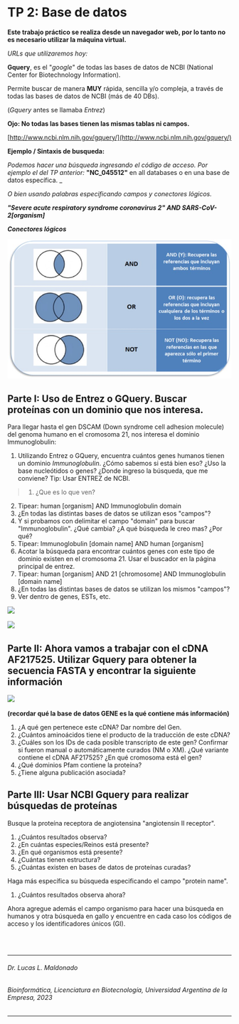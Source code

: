 # TP 2: Base de datos

**Este trabajo práctico se realiza desde un navegador web, por lo tanto no es necesario utilizar la máquina virtual.**

_URLs que utilizaremos hoy:_

**Gquery**, es el "_google_" de todas las bases de datos de NCBI (National Center for Biotechnology Information).

Permite buscar de manera **MUY** rápida, sencilla y/o compleja, a través de todas las bases de datos de NCBI (más de 40 DBs).

(_Gquery_ antes se llamaba _Entrez_)

**Ojo: No todas las bases tienen las mismas tablas ni campos.**

[http://www.ncbi.nlm.nih.gov/gquery/](http://www.ncbi.nlm.nih.gov/gquery/)

**Ejemplo / Sintaxis de busqueda:**

_Podemos hacer una búsqueda ingresando el código de acceso. Por ejemplo el del TP anterior:_ **"NC\_045512"** en all databases o en una base de datos específica. _

_O bien usando palabras especificando campos y conectores lógicos._

_**"Severe acute respiratory syndrome coronavirus 2" AND SARS-CoV-2[organism]**_

_**Conectores lógicos**_

![](https://github.com/BioinformaticaUADE/Bioinformatica-UADE/blob/main/img/conditionals.jpg)

## Parte I: Uso de Entrez o GQuery. Buscar proteínas con un dominio que nos interesa.

Para llegar hasta el gen DSCAM (Down syndrome cell adhesion molecule) del genoma humano en el cromosoma 21, nos interesa el dominio Immunoglobulin:

1. Utilizando Entrez o GQuery, encuentra cuántos genes humanos tienen un dominio _Immunoglobulin_. ¿Cómo sabemos si está bien eso? ¿Uso la base nucleótidos o genes? ¿Donde ingreso la búsqueda, que me conviene? Tip: Usar ENTREZ de NCBI.
 > 1. ¿Que es lo que ven?
  2. Tipear: human [organism] AND Immunoglobulin domain
  3. ¿En todas las distintas bases de datos se utilizan esos "campos"?
2. Y si probamos con delimitar el campo "domain" para buscar "Immunoglobulin". ¿Qué cambia? ¿A qué búsqueda le creo mas? ¿Por qué?
3. Tipear: Immunoglobulin [domain name] AND human [organism]
4. Acotar la búsqueda para encontrar cuántos genes con este tipo de dominio existen en el cromosoma 21. Usar el buscador en la página principal de entrez.
5. Tipear: human [organism] AND 21 [chromosome] AND Immunoglobulin [domain name]
  1. ¿En todas las distintas bases de datos se utilizan los mismos "campos"?
  2. Ver dentro de genes, ESTs, etc.

![](RackMultipart20230310-1-7kwfa1_html_45f35879539980f1.png)

![](RackMultipart20230310-1-7kwfa1_html_1eb390ac83eeb949.png)

## Parte II: Ahora vamos a trabajar con el cDNA AF217525. Utilizar Gquery para obtener la secuencia FASTA y encontrar la siguiente información

![](RackMultipart20230310-1-7kwfa1_html_b3c88ac2de8eeb56.png)

**(recordar qué la base de datos GENE es la qué contiene más información)**

1. ¿A qué gen pertenece este cDNA? Dar nombre del Gen.
2. ¿Cuántos aminoácidos tiene el producto de la traducción de este cDNA?
3. ¿Cuáles son los IDs de cada posible transcripto de este gen? Confirmar si fueron manual o automáticamente curados (NM o XM). ¿Qué variante contiene el cDNA AF217525? ¿En qué cromosoma está el gen?
4. ¿Qué dominios Pfam contiene la proteína?
5. ¿Tiene alguna publicación asociada?

## Parte III: Usar NCBI Gquery para realizar búsquedas de proteínas

Busque la proteína receptora de angiotensina "angiotensin II receptor".

1. ¿Cuántos resultados observa?
2. ¿En cuántas especies/Reinos está presente?
3. ¿En qué organismos está presente?
4. ¿Cuántas tienen estructura?
5. ¿Cuántas existen en bases de datos de proteínas curadas?

Haga más específica su búsqueda especificando el campo "protein name".

1. ¿Cuántos resultados observa ahora?

Ahora agregue además el campo organismo para hacer una búsqueda en humanos y otra búsqueda en gallo y encuentre en cada caso los códigos de acceso y los identificadores únicos (GI).

<br />
<br />

___
   ###### *Dr. Lucas L. Maldonado*
   ###### *Bioinformática, Licenciatura en Biotecnología, Universidad Argentina de la Empresa, 2023*
___

